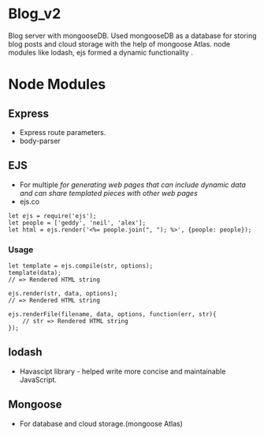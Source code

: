 # Blog_v2
Blog server with mongooseDB. Used mongooseDB as a database for storing blog posts and cloud storage with the help of mongoose Atlas. node modules like lodash, ejs formed a dynamic functionality .

# Node Modules


## Express
- Express route parameters.
- body-parser

## EJS
- For multiple *for generating web pages that can include dynamic data and can share templated pieces with other web pages*
- ejs.co


```
let ejs = require('ejs');
let people = ['geddy', 'neil', 'alex'];
let html = ejs.render('<%= people.join(", "); %>', {people: people});
```

### Usage
```
let template = ejs.compile(str, options);
template(data);
// => Rendered HTML string

ejs.render(str, data, options);
// => Rendered HTML string

ejs.renderFile(filename, data, options, function(err, str){
    // str => Rendered HTML string
});
```

## lodash
-  Havascipt library - helped  write more concise and maintainable JavaScript.

## Mongoose
- For database and cloud storage.(mongoose Atlas)

